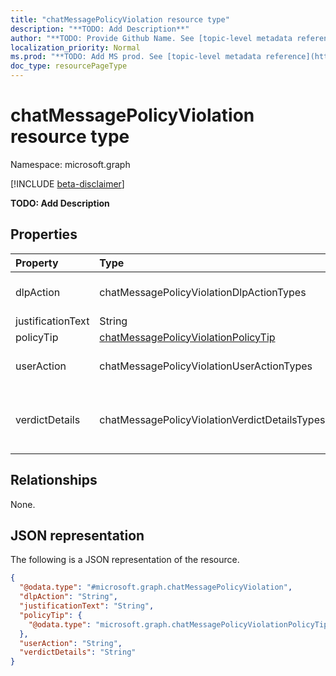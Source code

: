 ```yaml
---
title: "chatMessagePolicyViolation resource type"
description: "**TODO: Add Description**"
author: "**TODO: Provide Github Name. See [topic-level metadata reference](https://msgo.azurewebsites.net/add/document/guidelines/metadata.html#topic-level-metadata)**"
localization_priority: Normal
ms.prod: "**TODO: Add MS prod. See [topic-level metadata reference](https://msgo.azurewebsites.net/add/document/guidelines/metadata.html#topic-level-metadata)**"
doc_type: resourcePageType
---
```


# chatMessagePolicyViolation resource type

Namespace: microsoft.graph

[!INCLUDE [beta-disclaimer](../../includes/beta-disclaimer.md)]

**TODO: Add Description**

## Properties
|Property|Type|Description|
|:---|:---|:---|
|dlpAction|chatMessagePolicyViolationDlpActionTypes|**TODO: Add Description**. Possible values are: `none`, `notifySender`, `blockAccess`, `blockAccessExternal`.|
|justificationText|String|**TODO: Add Description**|
|policyTip|[chatMessagePolicyViolationPolicyTip](../resources/chatmessagepolicyviolationpolicytip.md)|**TODO: Add Description**|
|userAction|chatMessagePolicyViolationUserActionTypes|**TODO: Add Description**. Possible values are: `none`, `override`, `reportFalsePositive`.|
|verdictDetails|chatMessagePolicyViolationVerdictDetailsTypes|**TODO: Add Description**. Possible values are: `none`, `allowFalsePositiveOverride`, `allowOverrideWithoutJustification`, `allowOverrideWithJustification`.|

## Relationships
None.

## JSON representation
The following is a JSON representation of the resource.
<!-- {
  "blockType": "resource",
  "@odata.type": "microsoft.graph.chatMessagePolicyViolation"
}
-->
``` json
{
  "@odata.type": "#microsoft.graph.chatMessagePolicyViolation",
  "dlpAction": "String",
  "justificationText": "String",
  "policyTip": {
    "@odata.type": "microsoft.graph.chatMessagePolicyViolationPolicyTip"
  },
  "userAction": "String",
  "verdictDetails": "String"
}
```

